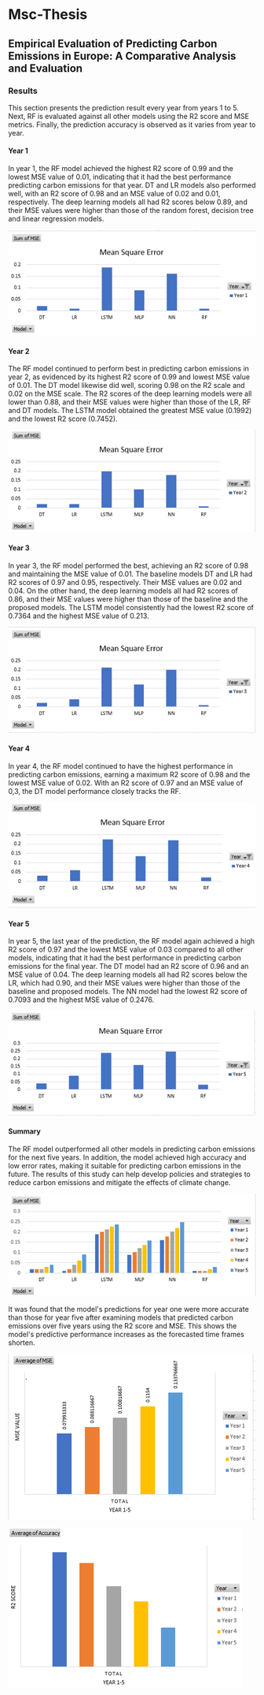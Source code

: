 # Msc-Thesis
## Empirical Evaluation of Predicting Carbon Emissions in Europe: A Comparative Analysis and Evaluation
### Results
This section presents the prediction result every year from years 1 to 5. Next, RF is evaluated against all other models using the R2 score and MSE metrics. Finally, the prediction accuracy is observed as it varies from year to year.
#### Year 1
In year 1, the RF model achieved the highest R2 score of 0.99 and the lowest MSE value of 0.01, indicating that it had the best performance predicting carbon emissions for that year. DT and LR models also performed well, with an R2 score of 0.98 and an MSE value of 0.02 and 0.01, respectively. The deep learning models all had R2 scores below 0.89, and their MSE values were higher than those of the random forest, decision tree and linear regression models. 

![First-year MSE chart  ](First-year%20MSE%20chart.png)

#### Year 2
The RF model continued to perform best in predicting carbon emissions in year 2, as evidenced by its highest R2 score of 0.99 and lowest MSE value of 0.01. The DT model likewise did well, scoring 0.98 on the R2 scale and 0.02 on the MSE scale. The R2 scores of the deep learning models were all lower than 0.88, and their MSE values were higher than those of the LR, RF and DT models. The LSTM model obtained the greatest MSE value (0.1992) and the lowest R2 score (0.7452).

![MSE of models for year two prediction  ](MSE%20of%20models%20for%20year%20two%20prediction.png)

#### Year 3
In year 3, the RF model performed the best, achieving an R2 score of 0.98 and maintaining the MSE value of 0.01. The baseline models DT and LR had R2 scores of 0.97 and 0.95, respectively. Their MSE values are 0.02 and 0.04. On the other hand, the deep learning models all had R2 scores of 0.86, and their MSE values were higher than those of the baseline and the proposed models. The LSTM model consistently had the lowest R2 score of 0.7364 and the highest MSE value of 0.213.

 ![MSE of models for year three prediction  ](MSE%20of%20models%20for%20year%20three%20prediction.png)
 
#### Year 4
In year 4, the RF model continued to have the highest performance in predicting carbon emissions, earning a maximum R2 score of 0.98 and the lowest MSE value of 0.02. With an R2 score of 0.97 and an MSE value of 0,3, the DT model performance closely tracks the RF. 

 ![MSE of models for year four prediction  ](MSE%20of%20models%20for%20year%20four%20prediction.png)
 
#### Year 5
In year 5, the last year of the prediction, the RF model again achieved a high R2 score of 0.97 and the lowest MSE value of 0.03 compared to all other models, indicating that it had the best performance in predicting carbon emissions for the final year. The DT model had an R2 score of 0.96 and an MSE value of 0.04. The deep learning models all had R2 scores below the LR, which had 0.90, and their MSE values were higher than those of the baseline and proposed models. The NN model had the lowest R2 score of 0.7093 and the highest MSE value of 0.2476. 

 ![MSE of models for year five prediction  ](MSE%20of%20models%20for%20year%20five%20prediction.png)
 
#### Summary
The RF model outperformed all other models in predicting carbon emissions for the next five years. In addition, the model achieved high accuracy and low error rates, making it suitable for predicting carbon emissions in the future. The results of this study can help develop policies and strategies to reduce carbon emissions and mitigate the effects of climate change. 
 
 ![MSE of models for all-year prediction ](MSE%20of%20models%20for%20all-year%20prediction.png)
 
It was found that the model's predictions for year one were more accurate than those for year five after examining models that predicted carbon emissions over five years using the R2 score and MSE. This shows the model's predictive performance increases as the forecasted time frames shorten.
 
![MSE performance for all year ](MSE%20performance%20for%20all%20year.png)
 
![R2score for all-year prediction](R2score%20for%20all-year%20prediction.png)
